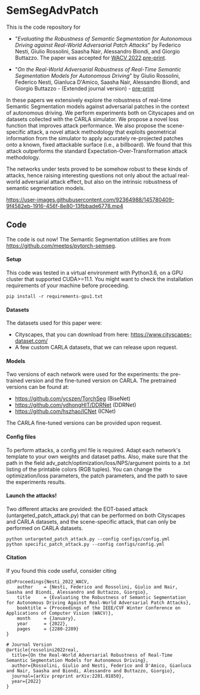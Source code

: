 # SemSegAdvPatch
This is the code repository for 

* "*Evaluating the Robustness of Semantic Segmentation for Autonomous Driving against Real-World Adversarial Patch Attacks*" by Federico Nesti, Giulio Rossolini, Saasha Nair, Alessandro Biondi, and Giorgio Buttazzo. The paper was accepted for [WACV 2022](https://openaccess.thecvf.com/content/WACV2022/papers/Nesti_Evaluating_the_Robustness_of_Semantic_Segmentation_for_Autonomous_Driving_Against_WACV_2022_paper.pdf).[pre-print](https://arxiv.org/abs/2108.06179).

* "*On the Real-World Adversarial Robustness of Real-Time Semantic Segmentation Models for Autonomous Driving*" by Giulio Rossolini, Federico Nesti, Gianluca D'Amico, Saasha Nair, Alessandro Biondi, and Giorgio Buttazzo - (Extended journal version) - [pre-print](https://arxiv.org/abs/2108.06179)


In these papers we extensively explore the robustness of real-time Semantic Segmentation models against adversarial patches in the context of autonomous driving. We perform experiments both on Cityscapes and on datasets collected with the CARLA simulator.
We propose a novel loss function that improves attack performance. We also propose the scene-specific attack, a novel attack methodology that exploits geometrical information from the simulator to apply accurately re-projected patches onto a known, fixed attackable surface (i.e., a billboard). We found that this attack outperforms the standard Expectation-Over-Transformation attack methodology.

The networks under tests proved to be somehow robust to these kinds of attacks, hence raising interesting questions not only about the actual real-world adversarial attack effect, but also on the intrinsic robustness of semantic segmentation models.



https://user-images.githubusercontent.com/92364988/145780409-9f4582eb-1916-456f-8e80-13fbbade6778.mp4




## Code
The code is out now!
The Semantic Segmentation utilities are from https://github.com/meetps/pytorch-semseg.

#### Setup
This code was tested in a virtual environment with Python3.6, on a GPU cluster that supported CUDA>=11.1. 
You might want to check the installation requirements of your machine before proceeding.
```
pip install -r requirements-gpu1.txt
```

#### Datasets
The datasets used for this paper were:
* Cityscapes, that you can download from here: https://www.cityscapes-dataset.com/
* A few custom CARLA datasets, that we can release upon request.

#### Models
Two versions of each network were used for the experiments: the pre-trained version and the fine-tuned version on CARLA. 
The pretrained versions can be found at:
- https://github.com/ycszen/TorchSeg (BiseNet)
- https://github.com/ydhongHIT/DDRNet (DDRNet)
- https://github.com/hszhao/ICNet (ICNet)

The CARLA fine-tuned versions can be provided upon request.

#### Config files
To perform attacks, a config.yml file is required. Adapt each network's template to your own weights and dataset paths.
Also, make sure that the path in the field adv_patch/optimization/loss/NPS/argument points to a .txt listing of the printable colors (RGB tuples).
You can change the optimization/loss parameters, the patch parameters, and the path to save the experiments results.

#### Launch the attacks!
Two different attacks are provided: the EOT-based attack (untargeted_patch_attack.py) that can be performed on both Cityscapes and CARLA datasets, and the scene-specific attack, that can only be performed on CARLA datasets.
```
python untargeted_patch_attack.py --config configs/config.yml
python specific_patch_attack.py --config configs/config.yml
```

#### Citation
If you found this code useful, consider citing
```
@InProceedings{Nesti_2022_WACV,
    author    = {Nesti, Federico and Rossolini, Giulio and Nair, Saasha and Biondi, Alessandro and Buttazzo, Giorgio},
    title     = {Evaluating the Robustness of Semantic Segmentation for Autonomous Driving Against Real-World Adversarial Patch Attacks},
    booktitle = {Proceedings of the IEEE/CVF Winter Conference on Applications of Computer Vision (WACV)},
    month     = {January},
    year      = {2022},
    pages     = {2280-2289}
}

# Journal Version
@article{rossolini2022real,
  title={On the Real-World Adversarial Robustness of Real-Time Semantic Segmentation Models for Autonomous Driving},
  author={Rossolini, Giulio and Nesti, Federico and D'Amico, Gianluca and Nair, Saasha and Biondi, Alessandro and Buttazzo, Giorgio},
  journal={arXiv preprint arXiv:2201.01850},
  year={2022}
}

```

